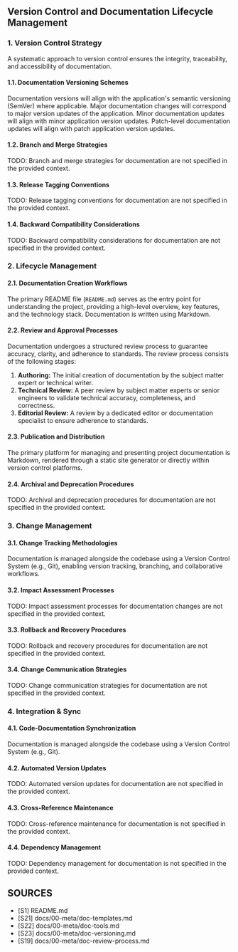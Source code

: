 ## Version Control and Documentation Lifecycle Management

### 1. Version Control Strategy

A systematic approach to version control ensures the integrity, traceability, and accessibility of documentation.

#### 1.1. Documentation Versioning Schemes

Documentation versions will align with the application's semantic versioning (SemVer) where applicable. Major documentation changes will correspond to major version updates of the application. Minor documentation updates will align with minor application version updates. Patch-level documentation updates will align with patch application version updates.

#### 1.2. Branch and Merge Strategies

TODO: Branch and merge strategies for documentation are not specified in the provided context.

#### 1.3. Release Tagging Conventions

TODO: Release tagging conventions for documentation are not specified in the provided context.

#### 1.4. Backward Compatibility Considerations

TODO: Backward compatibility considerations for documentation are not specified in the provided context.

### 2. Lifecycle Management

#### 2.1. Documentation Creation Workflows

The primary README file (`README.md`) serves as the entry point for understanding the project, providing a high-level overview, key features, and the technology stack. Documentation is written using Markdown.

#### 2.2. Review and Approval Processes

Documentation undergoes a structured review process to guarantee accuracy, clarity, and adherence to standards. The review process consists of the following stages:
1.  **Authoring:** The initial creation of documentation by the subject matter expert or technical writer.
2.  **Technical Review:** A peer review by subject matter experts or senior engineers to validate technical accuracy, completeness, and correctness.
3.  **Editorial Review:** A review by a dedicated editor or documentation specialist to ensure adherence to standards.

#### 2.3. Publication and Distribution

The primary platform for managing and presenting project documentation is Markdown, rendered through a static site generator or directly within version control platforms.

#### 2.4. Archival and Deprecation Procedures

TODO: Archival and deprecation procedures for documentation are not specified in the provided context.

### 3. Change Management

#### 3.1. Change Tracking Methodologies

Documentation is managed alongside the codebase using a Version Control System (e.g., Git), enabling version tracking, branching, and collaborative workflows.

#### 3.2. Impact Assessment Processes

TODO: Impact assessment processes for documentation changes are not specified in the provided context.

#### 3.3. Rollback and Recovery Procedures

TODO: Rollback and recovery procedures for documentation are not specified in the provided context.

#### 3.4. Change Communication Strategies

TODO: Change communication strategies for documentation are not specified in the provided context.

### 4. Integration & Sync

#### 4.1. Code-Documentation Synchronization

Documentation is managed alongside the codebase using a Version Control System (e.g., Git).

#### 4.2. Automated Version Updates

TODO: Automated version updates for documentation are not specified in the provided context.

#### 4.3. Cross-Reference Maintenance

TODO: Cross-reference maintenance for documentation is not specified in the provided context.

#### 4.4. Dependency Management

TODO: Dependency management for documentation is not specified in the provided context.

## SOURCES

- [S1] README.md
- [S21] docs/00-meta/doc-templates.md
- [S22] docs/00-meta/doc-tools.md
- [S23] docs/00-meta/doc-versioning.md
- [S19] docs/00-meta/doc-review-process.md